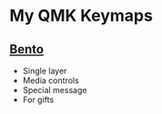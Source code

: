 # My QMK Keymaps
## [Bento](https://github.com/Dwin17/bento)
- Single layer
- Media controls
- Special message
- For gifts
